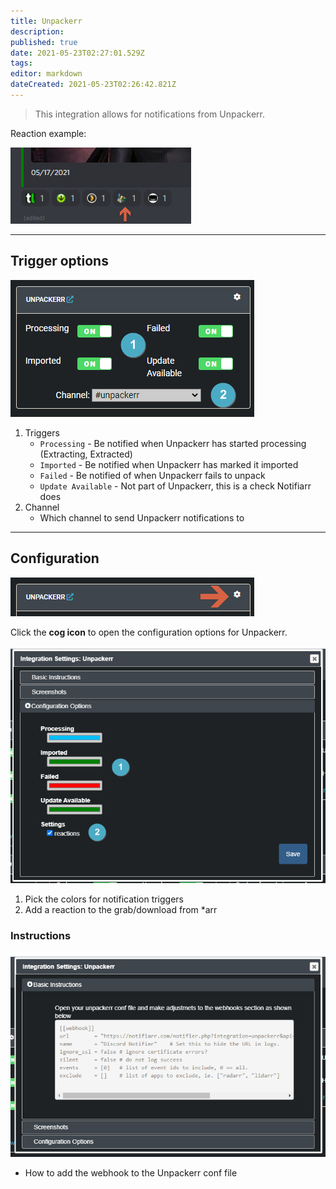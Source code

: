 ```yaml
---
title: Unpackerr
description: 
published: true
date: 2021-05-23T02:27:01.529Z
tags: 
editor: markdown
dateCreated: 2021-05-23T02:26:42.821Z
---
```


> This integration allows for notifications from Unpackerr.

Reaction example:

![reaction.png](/unpackerr/reaction.png)

---

## Trigger options

![trigger-channels.png](/unpackerr/trigger-channels.png)

1. Triggers
    - `Processing` - Be notified when Unpackerr has started processing (Extracting, Extracted)
    - `Imported` - Be notified when Unpackerr has marked it imported
    - `Failed` - Be notified of when Unpackerr fails to unpack
    - `Update Available` - Not part of Unpackerr, this is a check Notifiarr does 
1. Channel
    - Which channel to send Unpackerr notifications to

---

## Configuration

![open-configuration.png](/unpackerr/open-configuration.png)

Click the **cog icon** to open the configuration options for Unpackerr.

![configuration.png](/unpackerr/configuration.png)

1. Pick the colors for notification triggers
1. Add a reaction to the grab/download from \*arr 

### Instructions

![instructions.png](/unpackerr/instructions.png)

- How to add the webhook to the Unpackerr conf file